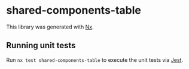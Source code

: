 # shared-components-table

This library was generated with [Nx](https://nx.dev).

## Running unit tests

Run `nx test shared-components-table` to execute the unit tests via [Jest](https://jestjs.io).
